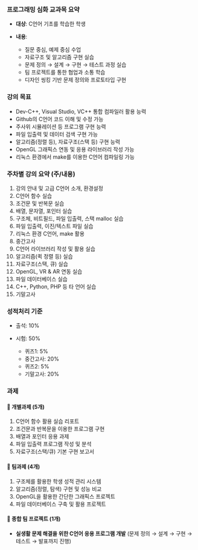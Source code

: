 ### 프로그래밍 심화 교과목 요약

* **대상**: C언어 기초를 학습한 학생
* **내용**:

  * 질문 중심, 예제 중심 수업
  * 자료구조 및 알고리즘 구현 실습
  * 문제 정의 → 설계 → 구현 → 테스트 과정 실습
  * 팀 프로젝트를 통한 협업과 소통 학습
  * 디자인 씽킹 기반 문제 정의와 프로토타입 구현

### 강의 목표

* Dev-C++, Visual Studio, VC++ 통합 컴파일러 활용 능력
* Github의 C언어 코드 이해 및 수정 가능
* 주사위 시뮬레이션 등 프로그램 구현 능력
* 파일 입출력 및 데이터 검색 구현 가능
* 알고리즘(정렬 등), 자료구조(스택 등) 구현 능력
* OpenGL 그래픽스 연동 및 응용 라이브러리 작성 가능
* 리눅스 환경에서 make를 이용한 C언어 컴파일링 가능

### 주차별 강의 요약 (주/내용)

1. 강의 안내 및 고급 C언어 소개, 환경설정
2. C언어 함수 실습
3. 조건문 및 반복문 실습
4. 배열, 문자열, 포인터 실습
5. 구조체, 비트필드, 파일 입출력, 스택 malloc 실습
6. 파일 입출력, 이진/텍스트 파일 실습
7. 리눅스 환경 C언어, make 활용
8. 중간고사
9. C언어 라이브러리 작성 및 활용 실습
10. 알고리즘(퀵 정렬 등) 실습
11. 자료구조(스택, 큐) 실습
12. OpenGL, VR & AR 연동 실습
13. 파일 데이터베이스 실습
14. C++, Python, PHP 등 타 언어 실습
15. 기말고사

### 성적처리 기준

* 출석: 10%
* 시험: 50%

  * 퀴즈1: 5%
  * 중간고사: 20%
  * 퀴즈2: 5%
  * 기말고사: 20%


### 과제

#### 🔹 개별과제 (5개)

1. C언어 함수 활용 실습 리포트
2. 조건문과 반복문을 이용한 프로그램 구현
3. 배열과 포인터 응용 과제
4. 파일 입출력 프로그램 작성 및 분석
5. 자료구조(스택/큐) 기본 구현 보고서

#### 🔹 팀과제 (4개)

1. 구조체를 활용한 학생 성적 관리 시스템
2. 알고리즘(정렬, 탐색) 구현 및 성능 비교
3. OpenGL을 활용한 간단한 그래픽스 프로젝트
4. 파일 데이터베이스 구축 및 활용 프로젝트

#### 🔹 종합 팀 프로젝트 (1개)

* **실생활 문제 해결을 위한 C언어 응용 프로그램 개발**
  (문제 정의 → 설계 → 구현 → 테스트 → 발표까지 진행)
